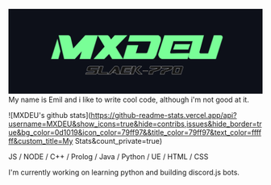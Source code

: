 ![Design and Development](https://github.com/MXDEU/MXDEU/blob/main/bannerneu.png)
My name is Emil and i like to write cool code, although i'm not good at it.  

![MXDEU's github stats](https://github-readme-stats.vercel.app/api?username=MXDEU&show_icons=true&hide=contribs,issues&hide_border=true&bg_color=0d1019&icon_color=79ff97&&title_color=79ff97&text_color=ffffff&custom_title=My Stats&count_private=true)

JS / NODE / C++ / Prolog / Java / Python / UE / HTML / CSS

I'm currently working on learning python and building discord.js bots.

